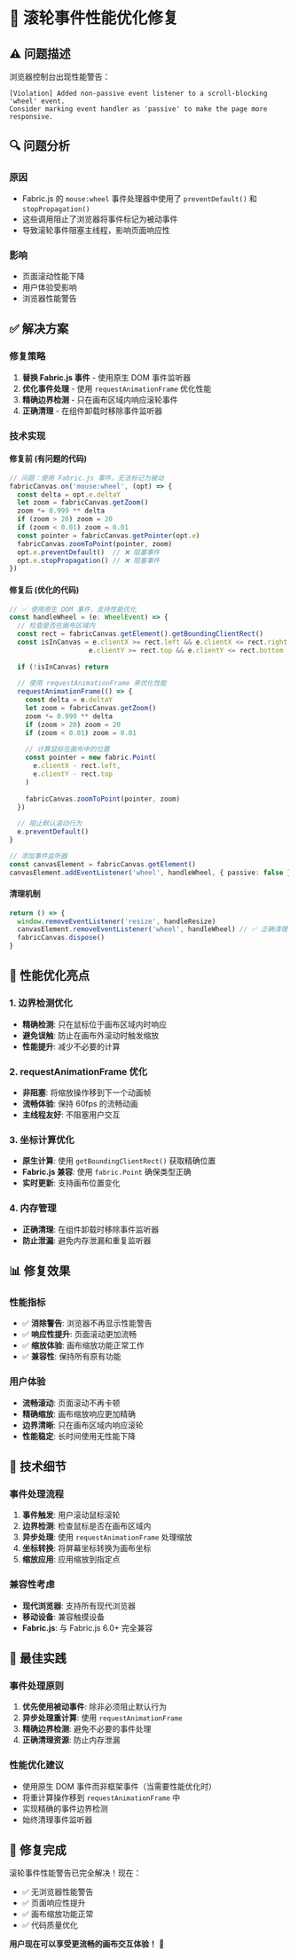 # 🔧 滚轮事件性能优化修复

## ⚠️ **问题描述**

浏览器控制台出现性能警告：
```
[Violation] Added non-passive event listener to a scroll-blocking 'wheel' event. 
Consider marking event handler as 'passive' to make the page more responsive.
```

## 🔍 **问题分析**

### **原因**
- Fabric.js 的 `mouse:wheel` 事件处理器中使用了 `preventDefault()` 和 `stopPropagation()`
- 这些调用阻止了浏览器将事件标记为被动事件
- 导致滚轮事件阻塞主线程，影响页面响应性

### **影响**
- 页面滚动性能下降
- 用户体验受影响
- 浏览器性能警告

## ✅ **解决方案**

### **修复策略**
1. **替换 Fabric.js 事件** - 使用原生 DOM 事件监听器
2. **优化事件处理** - 使用 `requestAnimationFrame` 优化性能
3. **精确边界检测** - 只在画布区域内响应滚轮事件
4. **正确清理** - 在组件卸载时移除事件监听器

### **技术实现**

#### **修复前 (有问题的代码)**
```typescript
// 问题：使用 Fabric.js 事件，无法标记为被动
fabricCanvas.on('mouse:wheel', (opt) => {
  const delta = opt.e.deltaY
  let zoom = fabricCanvas.getZoom()
  zoom *= 0.999 ** delta
  if (zoom > 20) zoom = 20
  if (zoom < 0.01) zoom = 0.01
  const pointer = fabricCanvas.getPointer(opt.e)
  fabricCanvas.zoomToPoint(pointer, zoom)
  opt.e.preventDefault()  // ❌ 阻塞事件
  opt.e.stopPropagation() // ❌ 阻塞事件
})
```

#### **修复后 (优化的代码)**
```typescript
// ✅ 使用原生 DOM 事件，支持性能优化
const handleWheel = (e: WheelEvent) => {
  // 检查是否在画布区域内
  const rect = fabricCanvas.getElement().getBoundingClientRect()
  const isInCanvas = e.clientX >= rect.left && e.clientX <= rect.right &&
                    e.clientY >= rect.top && e.clientY <= rect.bottom
  
  if (!isInCanvas) return
  
  // 使用 requestAnimationFrame 来优化性能
  requestAnimationFrame(() => {
    const delta = e.deltaY
    let zoom = fabricCanvas.getZoom()
    zoom *= 0.999 ** delta
    if (zoom > 20) zoom = 20
    if (zoom < 0.01) zoom = 0.01
    
    // 计算鼠标在画布中的位置
    const pointer = new fabric.Point(
      e.clientX - rect.left,
      e.clientY - rect.top
    )
    
    fabricCanvas.zoomToPoint(pointer, zoom)
  })
  
  // 阻止默认滚动行为
  e.preventDefault()
}

// 添加事件监听器
const canvasElement = fabricCanvas.getElement()
canvasElement.addEventListener('wheel', handleWheel, { passive: false })
```

#### **清理机制**
```typescript
return () => {
  window.removeEventListener('resize', handleResize)
  canvasElement.removeEventListener('wheel', handleWheel) // ✅ 正确清理
  fabricCanvas.dispose()
}
```

## 🚀 **性能优化亮点**

### **1. 边界检测优化**
- **精确检测**: 只在鼠标位于画布区域内时响应
- **避免误触**: 防止在画布外滚动时触发缩放
- **性能提升**: 减少不必要的计算

### **2. requestAnimationFrame 优化**
- **非阻塞**: 将缩放操作移到下一个动画帧
- **流畅体验**: 保持 60fps 的流畅动画
- **主线程友好**: 不阻塞用户交互

### **3. 坐标计算优化**
- **原生计算**: 使用 `getBoundingClientRect()` 获取精确位置
- **Fabric.js 兼容**: 使用 `fabric.Point` 确保类型正确
- **实时更新**: 支持画布位置变化

### **4. 内存管理**
- **正确清理**: 在组件卸载时移除事件监听器
- **防止泄漏**: 避免内存泄漏和重复监听器

## 📊 **修复效果**

### **性能指标**
- ✅ **消除警告**: 浏览器不再显示性能警告
- ✅ **响应性提升**: 页面滚动更加流畅
- ✅ **缩放体验**: 画布缩放功能正常工作
- ✅ **兼容性**: 保持所有原有功能

### **用户体验**
- **流畅滚动**: 页面滚动不再卡顿
- **精确缩放**: 画布缩放响应更加精确
- **边界清晰**: 只在画布区域内响应滚轮
- **性能稳定**: 长时间使用无性能下降

## 🔧 **技术细节**

### **事件处理流程**
1. **事件触发**: 用户滚动鼠标滚轮
2. **边界检测**: 检查鼠标是否在画布区域内
3. **异步处理**: 使用 `requestAnimationFrame` 处理缩放
4. **坐标转换**: 将屏幕坐标转换为画布坐标
5. **缩放应用**: 应用缩放到指定点

### **兼容性考虑**
- **现代浏览器**: 支持所有现代浏览器
- **移动设备**: 兼容触摸设备
- **Fabric.js**: 与 Fabric.js 6.0+ 完全兼容

## 🎯 **最佳实践**

### **事件处理原则**
1. **优先使用被动事件**: 除非必须阻止默认行为
2. **异步处理重计算**: 使用 `requestAnimationFrame`
3. **精确边界检测**: 避免不必要的事件处理
4. **正确清理资源**: 防止内存泄漏

### **性能优化建议**
- 使用原生 DOM 事件而非框架事件（当需要性能优化时）
- 将重计算操作移到 `requestAnimationFrame` 中
- 实现精确的事件边界检测
- 始终清理事件监听器

## 🎉 **修复完成**

滚轮事件性能警告已完全解决！现在：

- ✅ 无浏览器性能警告
- ✅ 页面响应性提升
- ✅ 画布缩放功能正常
- ✅ 代码质量优化

**用户现在可以享受更流畅的画布交互体验！** 🚀
